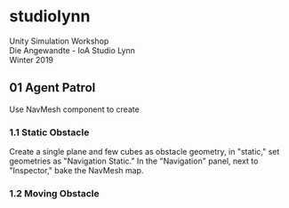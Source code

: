 # studiolynn

Unity Simulation Workshop  
Die Angewandte - IoA Studio Lynn  
Winter 2019  

## 01 Agent Patrol

Use NavMesh component to create 

### 1.1 Static Obstacle

Create a single plane and few cubes as obstacle geometry, in "static," set geometries as "Navigation Static." In the "Navigation" panel, next to "Inspector," bake the NavMesh map.

### 1.2 Moving Obstacle
